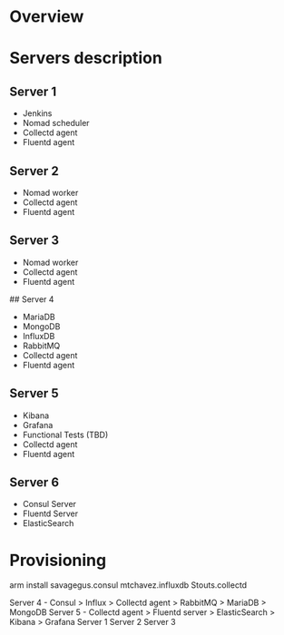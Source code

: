 # Overview

# Servers description

## Server 1
* Jenkins
* Nomad scheduler
* Collectd agent
* Fluentd agent

## Server 2
* Nomad worker
* Collectd agent
* Fluentd agent

## Server 3
* Nomad worker
* Collectd agent
* Fluentd agent

## Server 4
* MariaDB
* MongoDB
* InfluxDB
* RabbitMQ
* Collectd agent
* Fluentd agent

## Server 5
* Kibana
* Grafana
* Functional Tests (TBD)
* Collectd agent
* Fluentd agent

## Server 6
* Consul Server
* Fluentd Server
* ElasticSearch

# Provisioning
arm install savagegus.consul mtchavez.influxdb Stouts.collectd

Server 4 - Consul > Influx > Collectd agent > RabbitMQ > MariaDB > MongoDB
Server 5 - Collectd agent > Fluentd server > ElasticSearch > Kibana > Grafana
Server 1
Server 2
Server 3
